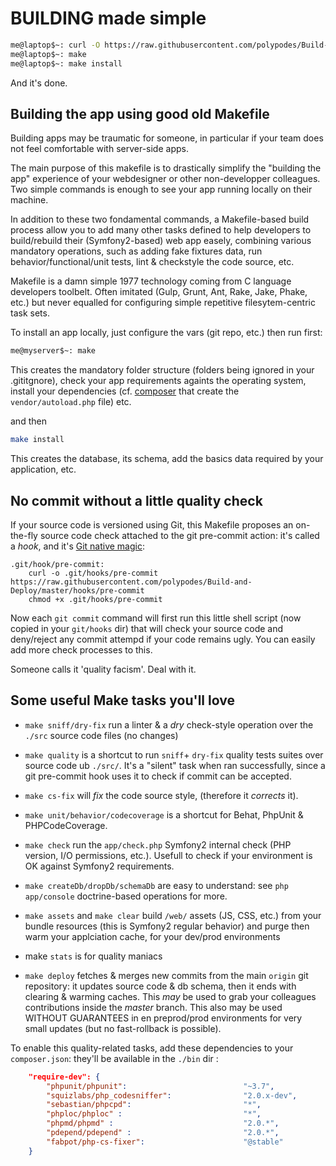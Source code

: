 # BUILDING made simple


```bash
me@laptop$~: curl -O https://raw.githubusercontent.com/polypodes/Build-and-Deploy/master/build/Makefile
me@laptop$~: make
me@laptop$~: make install
```

And it's done.

## Building the app using good old Makefile


Building apps may be traumatic for someone, in particular if your team does not feel comfortable with server-side apps. 

The main purpose of this makefile is to drastically simplify the "building the app" experience of your webdesigner or other non-developper colleagues. Two simple commands is enough to see your app running locally on their machine.

In addition to these two fondamental commands, a Makefile-based build process allow you to add many other tasks defined to help developers to build/rebuild their (Symfony2-based) web app easely, combining various mandatory operations, such as adding fake fixtures data, run behavior/functional/unit tests, lint & checkstyle the code source, etc.

Makefile is a damn simple 1977 technology coming from C language developers toolbelt. Often imitated
(Gulp, Grunt, Ant, Rake, Jake, Phake, etc.) but never equalled for configuring simple repetitive filesytem-centric task sets.

To install an app locally, just configure the vars (git repo, etc.) then run first:

```bash
me@myserver$~: make
```

This creates the mandatory folder structure (folders being ignored in your .gititgnore), check your app requirements againts the operating system, install your dependencies (cf. [composer](http://getcomposer.org) that create the `vendor/autoload.php` file) etc.  

and then

```bash
make install
```

This creates the database, its schema, add the basics data required by your application, etc.


## No commit without a little quality check

If your source code is versioned using Git, this Makefile proposes an on-the-fly source code check attached to the git pre-commit action: it's called a _hook_, and it's [Git native magic](http://git-scm.com/book/en/Customizing-Git-Git-Hooks):

```
.git/hook/pre-commit:
   	curl -o .git/hooks/pre-commit https://raw.githubusercontent.com/polypodes/Build-and-Deploy/master/hooks/pre-commit
   	chmod +x .git/hooks/pre-commit
```

Now each `git commit` command will first run this little shell script (now copied in your `git/hooks` dir) that will check your source code and deny/reject any commit attempd if your code remains ugly. You can easily add more check processes to this.

Someone calls it 'quality facism'. Deal with it.


## Some useful Make tasks you'll love

- `make sniff/dry-fix` run a linter & a _dry_ check-style operation over the `./src` source code files (no changes)

- `make quality` is a shortcut to run `sniff`+ `dry-fix` quality tests suites over source code ub `./src/`. It's a "silent" task when ran successfully,
since a git pre-commit hook uses it to check if commit can be accepted.

- `make cs-fix` will _fix_ the code source style, (therefore it _corrects_ it).

- `make unit/behavior/codecoverage` is a shortcut for Behat, PhpUnit & PHPCodeCoverage.

- `make check` run the `app/check.php` Symfony2 internal check (PHP version, I/O permissions, etc.). Usefull to check
if your environment is OK against Symfony2 requirements.

- `make createDb/dropDb/schemaDb` are easy to understand: see `php app/console` doctrine-based operations for more.

- `make assets` and `make clear` build `/web/` assets (JS, CSS, etc.) from your bundle resources (this is Symfony2 regular behavior)
and purge then warm your applciation cache, for your dev/prod environments

- make `stats` is for quality maniacs

- `make deploy` fetches & merges new commits from the main `origin` git repository: it updates source code & db schema,
then it ends with clearing & warming caches. This _may_ be used to grab your colleagues contributions inside the _master_ branch.
This also may be used WITHOUT GUARANTEES in en preprod/prod environments for very small updates (but no fast-rollback is possible).

To enable this quality-related tasks, add these dependencies to your `composer.json`: they'll be available in the `./bin` dir :

```json
    "require-dev": {
        "phpunit/phpunit":                          "~3.7",
        "squizlabs/php_codesniffer":                "2.0.x-dev",
        "sebastian/phpcpd":                         "*",
        "phploc/phploc" :                           "*",
        "phpmd/phpmd" :                             "2.0.*",
        "pdepend/pdepend" :                         "2.0.*",
        "fabpot/php-cs-fixer":                      "@stable"
    }
```


